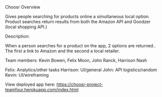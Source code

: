 Choosr
Overview

Gives people searching for products online a simultaneous local option. Product searches return results from both the Amazon API and Goodzer (local shopping API.)

Description:

When a person searches for a product on the app, 2 options are returned.. The first a link to Amazon and the second a local retailer.

Team members: Kevin Bowen, Felix Moon, John Ranck, Harrison Nash

Felix: Analytics/other tasks
Harrison: UI/general
John: API logistics/random
Kevin: UI/wireframing


View deployed app here:
https://choosr-project-teamfour.herokuapp.com/index.html
